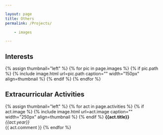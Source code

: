 ```yaml
---

layout: page
title: Others
permalink: /Projects/

	- images 

---
```



## Interests

{% assign thumbnail="left" %}
{% for pic in page.images %}
{% if pic.path %}
{% include image.html url=pic.path caption="" width="150px" align=thumbnail %}
{% endif %}
{% endfor %}<br/>

## Extracurricular Activities

{% assign thumbnail="left" %}
{% for act in page.activities %}
{% if act.image %}
{% include image.html url=act.image caption="" width="250px" align=thumbnail %}
{% endif %}
**{{act.title}}** <br/>
*{{act.year}}* <br/>
{{ act.comment }}
{% endfor %}<br/>
